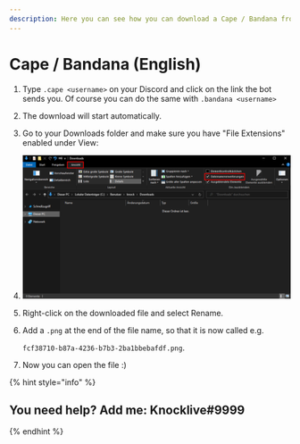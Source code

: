 ```yaml
---
description: Here you can see how you can download a Cape / Bandana from other Player
---
```


# Cape / Bandana \(English\)

1. Type `.cape <username>` on your Discord and click on the link the bot sends you. Of course you can do the same with `.bandana <username>`
2. The download will start automatically.
3. Go to your Downloads folder and make sure you have "File Extensions" enabled under View:
4. ![](../.gitbook/assets/bild_2021-05-29_121726.png) 
5. Right-click on the downloaded file and select Rename.
6. Add a `.png` at the end of the file name, so that it is now called e.g.

   `fcf38710-b87a-4236-b7b3-2ba1bbebafdf.png`.

7. Now you can open the file :\)

{% hint style="info" %}
## You need help? Add me: Knocklive\#9999
{% endhint %}

